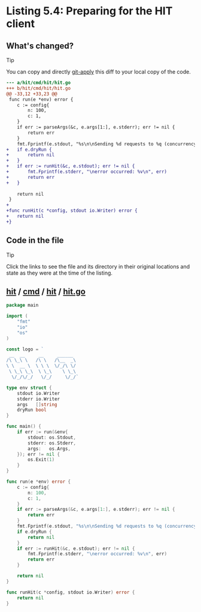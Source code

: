 # Listing 5.4: Preparing for the HIT client

## What's changed?

> [!TIP]
> You can copy and directly [git-apply](https://tldr.inbrowser.app/pages/common/git-apply) this diff to your local copy of the code.

```diff
--- a/hit/cmd/hit/hit.go
+++ b/hit/cmd/hit/hit.go
@@ -33,12 +33,23 @@
 func run(e *env) error {
 	c := config{
 		n: 100,
 		c: 1,
 	}
 	if err := parseArgs(&c, e.args[1:], e.stderr); err != nil {
 		return err
 	}
 	fmt.Fprintf(e.stdout, "%s\n\nSending %d requests to %q (concurrency: %d)\n", logo, c.n, c.url, c.c)
+	if e.dryRun {
+		return nil
+	}
+	if err := runHit(&c, e.stdout); err != nil {
+		fmt.Fprintf(e.stderr, "\nerror occurred: %v\n", err)
+		return err
+	}
 
 	return nil
 }
+
+func runHit(c *config, stdout io.Writer) error {
+	return nil
+}

```
## Code in the file

> [!TIP]
> Click the links to see the file and its directory in their original locations and state as they were at the time of the listing.

## [hit](https://github.com/inancgumus/gobyexample/blob/f044040b5f33a11e2f8e888b87284e0656960bd6/hit) / [cmd](https://github.com/inancgumus/gobyexample/blob/f044040b5f33a11e2f8e888b87284e0656960bd6/hit/cmd) / [hit](https://github.com/inancgumus/gobyexample/blob/f044040b5f33a11e2f8e888b87284e0656960bd6/hit/cmd/hit) / [hit.go](https://github.com/inancgumus/gobyexample/blob/f044040b5f33a11e2f8e888b87284e0656960bd6/hit/cmd/hit/hit.go)

```go
package main

import (
	"fmt"
	"io"
	"os"
)

const logo = `
 __  __     __     ______
/\ \_\ \   /\ \   /\__  _\
\ \  __ \  \ \ \  \/_/\ \/
 \ \_\ \_\  \ \_\    \ \_\
  \/_/\/_/   \/_/     \/_/`

type env struct {
	stdout io.Writer
	stderr io.Writer
	args   []string
	dryRun bool
}

func main() {
	if err := run(&env{
		stdout: os.Stdout,
		stderr: os.Stderr,
		args:   os.Args,
	}); err != nil {
		os.Exit(1)
	}
}

func run(e *env) error {
	c := config{
		n: 100,
		c: 1,
	}
	if err := parseArgs(&c, e.args[1:], e.stderr); err != nil {
		return err
	}
	fmt.Fprintf(e.stdout, "%s\n\nSending %d requests to %q (concurrency: %d)\n", logo, c.n, c.url, c.c)
	if e.dryRun {
		return nil
	}
	if err := runHit(&c, e.stdout); err != nil {
		fmt.Fprintf(e.stderr, "\nerror occurred: %v\n", err)
		return err
	}

	return nil
}

func runHit(c *config, stdout io.Writer) error {
	return nil
}
```

